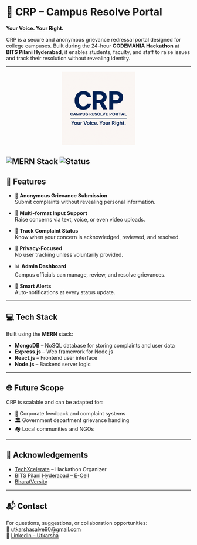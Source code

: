 # 🏫 CRP – Campus Resolve Portal  
**Your Voice. Your Right.**

CRP is a secure and anonymous grievance redressal portal designed for college campuses. Built during the 24-hour **CODEMANIA Hackathon** at **BITS Pilani Hyderabad**, it enables students, faculty, and staff to raise issues and track their resolution without revealing identity.

---

<p align="center">
  <img src="./crp.png" alt="CRP Logo" width="200"/>
</p>

![MERN Stack](https://img.shields.io/badge/stack-MERN-green)
![Status](https://img.shields.io/badge/status-In%20Development-orange)
---

## 🚀 Features

- 📢 **Anonymous Grievance Submission**  
  Submit complaints without revealing personal information.

- 🧾 **Multi-format Input Support**  
  Raise concerns via text, voice, or even video uploads.

- 🔄 **Track Complaint Status**  
  Know when your concern is acknowledged, reviewed, and resolved.

- 🔐 **Privacy-Focused**  
  No user tracking unless voluntarily provided.

- 📊 **Admin Dashboard**  
  Campus officials can manage, review, and resolve grievances.

- 🔔 **Smart Alerts**  
  Auto-notifications at every status update.

---

## 💻 Tech Stack

Built using the **MERN** stack:

- **MongoDB** – NoSQL database for storing complaints and user data  
- **Express.js** – Web framework for Node.js  
- **React.js** – Frontend user interface  
- **Node.js** – Backend server logic

---

## 🌐 Future Scope

CRP is scalable and can be adapted for:

- 🏢 Corporate feedback and complaint systems  
- 🏛️ Government department grievance handling  
- 🏘️ Local communities and NGOs

---

## 🤝 Acknowledgements

- [TechXcelerate](https://techxcelerate.in) – Hackathon Organizer  
- [BITS Pilani Hyderabad – E-Cell](https://www.bits-pilani.ac.in/hyderabad/)  
- [BharatVersity](https://www.bharatversity.com)

---

## 📬 Contact

For questions, suggestions, or collaboration opportunities:  
📧 utkarshasalve90@gmail.com  
🔗 [LinkedIn – Utkarsha](http://www.linkedin.com/in/utkarsha-salve-253b95259/)

